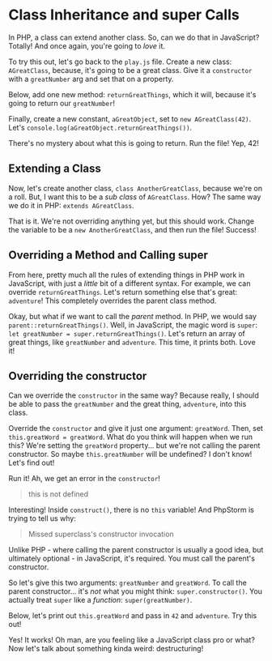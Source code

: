 # Class Inheritance and super Calls

In PHP, a class can extend another class. So, can we do that in JavaScript? Totally!
And once again, you're going to *love* it.

To try this out, let's go back to the `play.js` file. Create a new class: `AGreatClass`,
because, it's going to be a great class. Give it a `constructor` with a `greatNumber`
arg and set that on a property.

Below, add one new method: `returnGreatThings`, which it will, because it's going
to return our `greatNumber`!

Finally, create a new constant, `aGreatObject`, set to `new AGreatClass(42)`. Let's
`console.log(aGreatObject.returnGreatThings())`.

There's no mystery about what this is going to return. Run the file! Yep, 42!

## Extending a Class

Now, let's create another class, `class AnotherGreatClass`, because we're on a roll.
But, I want this to be a *sub class* of `AGreatClass`. How? The same way we do it
in PHP: `extends AGreatClass`.

That is it. We're not overriding anything yet, but this should work. Change the variable
to be a `new AnotherGreatClass`, and then run the file! Success!

## Overriding a Method and Calling super

From here, pretty much all the rules of extending things in PHP work in JavaScript,
with just a *little* bit of a different syntax. For example, we can override `returnGreatThings`.
Let's return something else that's great: `adventure`! This completely overrides the
parent class method.

Okay, but what if we want to call the *parent* method. In PHP, we would say
`parent::returnGreatThings()`. Well, in JavaScript, the magic word is `super`:
`let greatNumber = super.returnGreatThings()`. Let's return an array of great things,
like `greatNumber` and `adventure`. This time, it prints both. Love it!

## Overriding the constructor

Can we override the `constructor` in the same way? Because really, I should be
able to pass the `greatNumber` and the great thing, `adventure`, into this class.

Override the `constructor` and give it just one argument: `greatWord`. Then, set
`this.greatWord = greatWord`. What do you think will happen when we run this? We're
setting the `greatWord` property... but we're not calling the parent constructor.
So maybe `this.greatNumber` will be undefined? I don't know! Let's find out!

Run it! Ah, we get an error in the `constructor`!

> this is not defined

Interesting! Inside `construct()`, there is no `this` variable! And PhpStorm is
trying to tell us why:

> Missed superclass's constructor invocation

Unlike PHP - where calling the parent constructor is usually a good idea, but ultimately
optional - in JavaScript, it's required. You must call the parent's constructor.

So let's give this two arguments: `greatNumber` and `greatWord`. To call the parent
constructor... it's  *not* what you might think: `super.constructor()`. You actually
treat `super` like a *function*: `super(greatNumber)`.

Below, let's print out `this.greatWord` and pass in `42` and `adventure`. Try
this out!

Yes! It works! Oh man, are you feeling like a JavaScript class pro or what? Now
let's talk about something kinda weird: destructuring!

